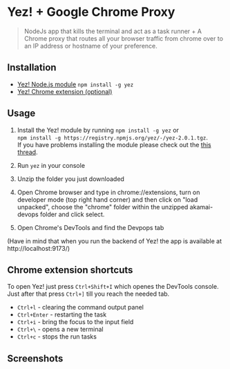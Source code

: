 # Yez! + Google Chrome Proxy

> NodeJs app that kills the terminal and act as a task runner + A Chrome proxy that routes all your browser traffic from chrome over to an IP address or hostname of your preference.

## Installation

* [Yez! Node.js module](https://github.com/krasimir/yez) `npm install -g yez`
* [Yez! Chrome extension (optional)](https://chrome.google.com/webstore/detail/yez/acbhddemkmodoahhmnphpcfmcfgpjmap)

## Usage

1. Install the Yez! module by running `npm install -g yez` or<br />`npm install -g https://registry.npmjs.org/yez/-/yez-2.0.1.tgz`.<br />If you have problems installing the module please check out the [this thread](https://github.com/krasimir/yez/issues/1).

2. Run `yez` in your console

3. Unzip the folder you just downloaded

3. Open Chrome browser and type in chrome://extensions, turn on developer mode (top right hand corner) and then click on "load unpacked", choose the "chrome" folder within the unzipped akamai-devops folder and click select.

4. Open Chrome's DevTools and find the Devpops tab

(Have in mind that when you run the backend of Yez! the app is available at http://localhost:9173/)

## Chrome extension shortcuts

To open Yez! just press `Ctrl+Shift+I` which openes the DevTools console. Just after that press `Ctrl+]` till you reach the needed tab.

* `Ctrl+l` - clearing the command output panel
* `Ctrl+Enter` - restarting the task
* `Ctrl+i` - bring the focus to the input field
* `Ctrl+\` - opens a new terminal
* `Ctrl+c` - stops the run tasks


## Screenshots

